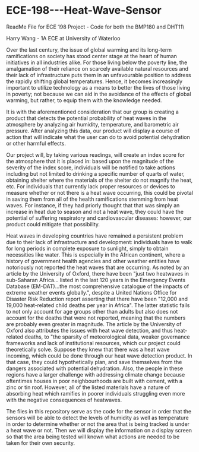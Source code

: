# ECE-198---Heat-Wave-Sensor

ReadMe File for ECE 198 Project - Code for both the BMP180 and DHT11\

Harry Wang - 1A ECE at University of Waterloo

Over the last century, the issue of global warming and its long-term ramifications on society has stood 
center stage at the heart of human initiatives in all industries alike. For those living below the 
poverty line, the amalgamation of their reliance on scarcely available natural resources and their lack 
of infrastructure puts them in an unfavourable  position to address the rapidly shifting global 
temperatures. Hence, it becomes increasingly important to utilize technology as a means to better the 
lives of those living in poverty; not because we can aid in the avoidance of the effects of global 
warming, but rather, to equip them with the knowledge needed. 

It is with the aforementioned consideration that our group is creating a product that detects the 
potential probability of heat waves in the atmosphere by analyzing air humidity, temperature, and 
barometric air pressure. After analyzing this data, our product will display a course of action that 
will indicate what the user can do to avoid potential dehydration or other harmful effects. 

Our project will, by taking various readings, will create an index score for the atmosphere that it is
placed in: based upon the magnitude of the severity of the index score, individuals will be notified 
to take actions including but not limited to drinking a specific number of quarts of water, obtaining
shelter where the materials of the shelter do not magnify the heat, etc. For individuals that 
currently lack proper resources or devices to measure whether or not there is a heat wave occurring, 
this could be pivotal in saving them from all of the health ramifications stemming from heat waves. 
For instance, if they had priorly thought that that was simply an increase in heat due to season and 
not a heat wave, they could have the potential of suffering respiratory and cardiovascular diseases: 
however, our product could mitigate that possibility. 

Heat waves in developing countries have remained a persistent problem due to their lack of 
infrastructure and development: individuals have to walk for long periods in complete exposure to 
sunlight, simply to obtain necessities like water. This is especially in the African continent, where 
a history of government health agencies and other weather entities have notoriously not reported the 
heat waves that are occurring. As noted by an article by the University of Oxford, there have been 
"just two heatwaves in sub-Saharan Africa... listed in the last 120 years in the Emergency Events 
Database (EM-DAT)...the most comprehensive catalogue of the impacts of extreme weather events 
globally.", despite a United Nations Office for Disaster Risk Reduction report asserting that there 
have been "12,000 and 19,000 heat-related child deaths per year in Africa". The latter statistic fails
to not only account for age groups other than adults but also does not account for the deaths that 
were not reported, meaning that the numbers are probably even greater in magnitude. The article by 
the University of Oxford also attributes the issues with heat wave detection, and thus heat-related 
deaths, to "the sparsity of meteorological data, weaker governance frameworks and lack of institutional 
resources, which our project could theoretically solve.  Suppose they knew that there was a heat wave 
incoming, which could be done through our heat wave detection product. In that case, they could 
hypothetically plan, and save themselves from the dangers associated with potential dehydration. Also, 
the people in these regions have a larger challenge with addressing climate change because oftentimes 
houses in poor neighbourhoods are built with cement, with a zinc or tin roof. However, all of the 
listed materials have a nature of absorbing heat which ramifies in poorer individuals struggling even 
more with the negative consequences of heatwaves. 

The files in this repository serve as the code for the sensor in order that the sensors will be able to
detect the levels of humidity as well as temperature in order to determine whether or not the area that 
is being tracked is under a heat wave or not. Then we will display the information on a display screen
so that the area being tested will known what actions are needed to be taken for their own security.

